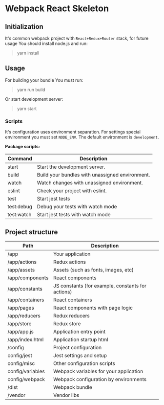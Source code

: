 # Webpack React Skeleton

## Initialization

It's common webpack project with `React+Redux+Router` stack, for future usage You should install node.js and run:

> yarn install

## Usage

For building your bundle You must run:

> yarn run build

Or start development server:

> yarn start

### Scripts

It's configuration uses environment separation. For settings special environment you must set `NODE_ENV`. The default environment is `development`.

**Package scripts:**

| Command    | Description                                       |
|------------|---------------------------------------------------|
| start      | Start the development server.                     |
| build      | Build your bundles with unassigned environment.   |
| watch      | Watch changes with unassigned environment.        |
| eslint     | Check your project with eslint.                   |
| test       | Start jest tests                                  |
| test:debug | Debug your tests with watch mode                  |
| test:watch | Start jest tests with watch mode                  |

## Project structure

| Path             | Description                                       |
|------------------|---------------------------------------------------|
| /app             | Your application                                  |
| /app/actions     | Redux actions                                     |
| /app/assets      | Assets (such as fonts, images, etc)               |
| /app/components  | React components                                  |
| /app/constants   | JS constants (for example, constants for actions) |
| /app/containers  | React containers                                  |
| /app/pages       | React components with page logic                  |
| /app/reducers    | Redux reducers                                    |
| /app/store       | Redux store                                       |
| /app/app.js      | Application entry point                           |
| /app/index.html  | Application startup html                          |
| /config          | Project configuration                             |
| config/jest      | Jest settings and setup                           |
| config/misc      | Other configuration scripts                       |
| config/variables | Webpack variables for your application            |
| config/webpack   | Webpack configuration by environments             |
| /dist            | Webpack bundle                                    |
| /vendor          | Vendor libs                                       |
